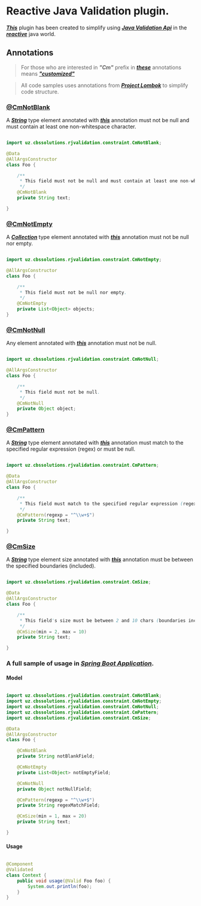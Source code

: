 # Reactive Java Validation plugin.

[***This***]() plugin has been created to simplify using
[***Java Validation Api***](https://docs.oracle.com/javaee/7/api/javax/validation/package-summary.html)
in the [***reactive***](https://projectreactor.io/) java world.

## Annotations

> For those who are interested in ***"Cm"*** prefix in [***these***]() annotations means [
***"customized"***](http://acronymsandslang.com/definition/5400387/CM-meaning.html)

> All code samples uses annotations from [***Project Lombok***](https://projectlombok.org/) to simplify code structure.

### [**@CmNotBlank**]()

A [***String***](https://docs.oracle.com/javase/7/docs/api/java/lang/String.html) type element annotated with
[***this***]() annotation must not be null and must contain at least one non-whitespace character.

```java

import uz.cbssolutions.rjvalidation.constraint.CmNotBlank;

@Data
@AllArgsConstructor
class Foo {

    /**
     * This field must not be null and must contain at least one non-whitespace character.
     */
    @CmNotBlank
    private String text;

} 
```

### [**@CmNotEmpty**]()

A [***Collection<E>***](https://docs.oracle.com/javase/7/docs/api/java/util/Collection.html) type element annotated
with [***this***]() annotation must not be null nor empty.

```java

import uz.cbssolutions.rjvalidation.constraint.CmNotEmpty;

@AllArgsConstructor
class Foo {

    /**
     * This field must not be null nor empty.
     */
    @CmNotEmpty
    private List<Object> objects;
}
```

### [**@CmNotNull**]()

Any element annotated with [***this***]() annotation must not be null.

```java

import uz.cbssolutions.rjvalidation.constraint.CmNotNull;

@AllArgsConstructor
class Foo {

    /**
     * This field must not be null.
     */
    @CmNotNull
    private Object object;
}
```

### [**@CmPattern**]()

A [***String***](https://docs.oracle.com/javase/7/docs/api/java/lang/String.html) type element annotated with
[***this***]() annotation must match to the specified regular expression (regex) or must be null.

```java

import uz.cbssolutions.rjvalidation.constraint.CmPattern;

@Data
@AllArgsConstructor
class Foo {

    /**
     * This field must match to the specified regular expression (regex) or must be null.
     */
    @CmPattern(regexp = "^\\w+$")
    private String text;

} 
```

### [**@CmSize**]()

A [***String***](https://docs.oracle.com/javase/7/docs/api/java/lang/String.html) type element size annotated with
[***this***]() annotation must be between the specified boundaries (included).

```java

import uz.cbssolutions.rjvalidation.constraint.CmSize;

@Data
@AllArgsConstructor
class Foo {

    /**
     * This field's size must be between 2 and 10 chars (boundaries included) 
     */
    @CmSize(min = 2, max = 10)
    private String text;

} 
```

### A full sample of usage in [***Spring Boot Application***](https://github.com/spring-projects/spring-boot).

#### Model

```java

import uz.cbssolutions.rjvalidation.constraint.CmNotBlank;
import uz.cbssolutions.rjvalidation.constraint.CmNotEmpty;
import uz.cbssolutions.rjvalidation.constraint.CmNotNull;
import uz.cbssolutions.rjvalidation.constraint.CmPattern;
import uz.cbssolutions.rjvalidation.constraint.CmSize;

@Data
@AllArgsConstructor
class Foo {

    @CmNotBlank
    private String notBlankField;

    @CmNotEmpty
    private List<Object> notEmptyField;

    @CmNotNull
    private Object notNullField;

    @CmPattern(regexp = "^\\w+$")
    private String regexMatchField;

    @CmSize(min = 1, max = 20)
    private String text;

}
```

#### Usage

```java

@Component
@Validated
class Context {
    public void usage(@Valid Foo foo) {
        System.out.println(foo);
    }
}
```